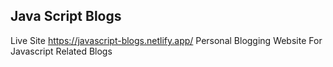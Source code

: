 ## Java Script Blogs
Live Site https://javascript-blogs.netlify.app/
Personal Blogging Website For Javascript Related Blogs

